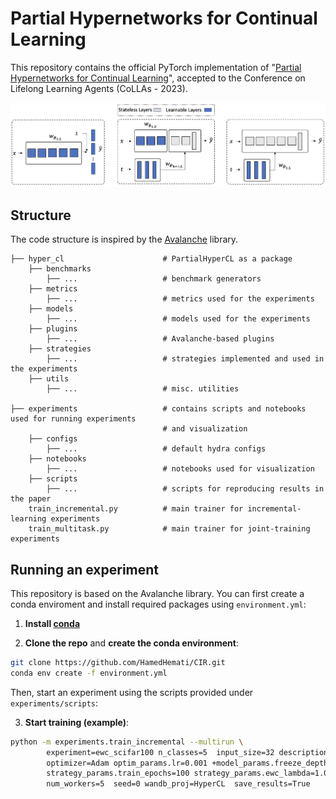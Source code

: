 # Partial Hypernetworks for Continual Learning
This repository contains the official PyTorch implementation of "[Partial Hypernetworks for Continual Learning](https://arxiv.org/abs/2306.10724)", accepted to the Conference on Lifelong Learning Agents (CoLLAs - 2023).


<p align="center">
  <img src="assets/phn.png" alt="Alt Text" width="700" />
</p>

## Structure
The code structure is inspired by the [Avalanche](https://github.com/ContinualAI/avalanche) library. 

    
    ├── hyper_cl                      # PartialHyperCL as a package
        ├── benchmarks
            ├── ...                   # benchmark generators
        ├── metrics
            ├── ...                   # metrics used for the experiments
        ├── models
            ├── ...                   # models used for the experiments
        ├── plugins
            ├── ...                   # Avalanche-based plugins
        ├── strategies
            ├── ...                   # strategies implemented and used in the experiments
        ├── utils
            ├── ...                   # misc. utilities
    
    ├── experiments                   # contains scripts and notebooks used for running experiments
                                      # and visualization 
        ├── configs
            ├── ...                   # default hydra configs
        ├── notebooks
            ├── ...                   # notebooks used for visualization
        ├── scripts
            ├── ...                   # scripts for reproducing results in the paper
        train_incremental.py          # main trainer for incremental-learning experiments
        train_multitask.py            # main trainer for joint-training experiments
        

## Running an experiment

This repository is based on the Avalanche library. You can first create a conda enviroment and install required packages using `environment.yml`:

1. **Install [conda](https://docs.conda.io/projects/conda/en/latest/user-guide/install/download.html)**

2. **Clone the repo** and **create the conda environment**:
```bash
git clone https://github.com/HamedHemati/CIR.git
conda env create -f environment.yml
```

Then, start an experiment using the scripts provided under `experiments/scripts`:

3. **Start training (example)**: 

```bash
python -m experiments.train_incremental --multirun \
        experiment=ewc_scifar100 n_classes=5  input_size=32 description="exp-2_scifar100" \
        optimizer=Adam optim_params.lr=0.001 +model_params.freeze_depth=-1 \
        strategy_params.train_epochs=100 strategy_params.ewc_lambda=1.0 model=ResNet18 multi_head=True \
        num_workers=5  seed=0 wandb_proj=HyperCL  save_results=True
```

